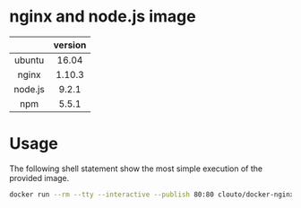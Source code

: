 # nginx and node.js image

| | version |
|:---:|:---:|
| ubuntu | 16.04 |
| nginx | 1.10.3 |
| node.js | 9.2.1 |
| npm | 5.5.1 |

# Usage

The following shell statement show the most simple execution of the provided image.

```bash
docker run --rm --tty --interactive --publish 80:80 clouto/docker-nginx-nodejs
```
